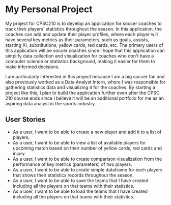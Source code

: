 # My Personal Project
My project for CPSC210 is to develop an application for soccer coaches to track their players' statistics throughout the season. In this application, the coaches can add and update their player profiles, where each player will have several key metrics as their parameters, such as goals, assists, starting XI, substitutions, yellow cards, red cards, etc. The primary users of this application will be soccer coaches since I hope that this application can simplify data collection and visualization for coaches who don't have a computer science or statistics background, making it easier for them to make informed decisions.

I am particularly interested in this project because I am a big soccer fan and also previously worked as a Data Analyst Intern, where I was responsible for gathering statistics data and visualizing it for the coaches. By starting a project like this, I plan to build the application further even after the CPSC 210 course ends since I believe it will be an additional portfolio for me as an aspiring data analyst in the sports industry.⁤



## User Stories
- As a user, I want to be able to create a new player and add it to a list of players.
- As a user, I want to be able to view a list of available players for upcoming match based on their number of yellow cards, red cards and injury.
- As a user, I want to be able to create comparison visualization from the performance of key metrics (parameters) of two players.
- As a user, I want to be able to create simple dataframe for each players that shows their statistics records throughout the season.
- As a user, I want to be able to save the teams that I have created including all the players on that teams with their statistics.
- As a user, I want to be able to load the teams that I have created including all the players on that teams with their statistics.